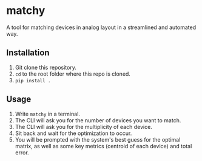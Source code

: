 # matchy

A tool for matching devices in analog layout in a streamlined and automated way.

## Installation

1. Git clone this repository.
2. `cd` to the root folder where this repo is cloned.
3. `pip install .`

## Usage

1. Write `matchy` in a terminal.
2. The CLI will ask you for the number of devices you want to match.
3. The CLI will ask you for the multiplicity of each device.
4. Sit back and wait for the optimization to occur.
5. You will be prompted with the system's best guess for the optimal matrix, as well as some key metrics (centroid of each device) and total error.
